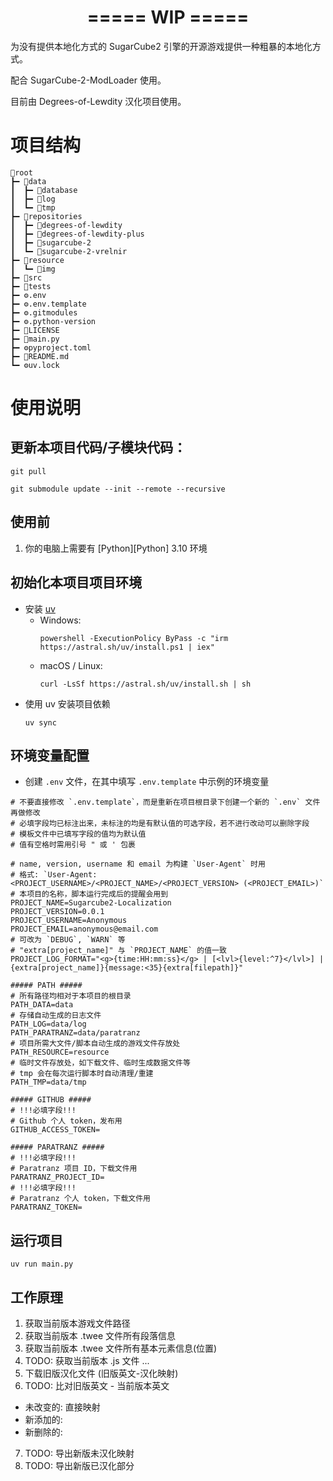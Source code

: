 # <center><b>===== WIP =====</b></center>

为没有提供本地化方式的 SugarCube2 引擎的开源游戏提供一种粗暴的本地化方式。

配合 SugarCube-2-ModLoader 使用。

目前由 Degrees-of-Lewdity 汉化项目使用。

# 项目结构
```text
📁root
┣━ 📁data
┃  ┣━ 📁database
┃  ┣━ 📁log
┃  ┗━ 📁tmp
┣━ 📁repositories
┃  ┣━ 📁degrees-of-lewdity
┃  ┣━ 📁degrees-of-lewdity-plus
┃  ┣━ 📁sugarcube-2
┃  ┗━ 📁sugarcube-2-vrelnir
┣━ 📁resource
┃  ┗━ 📁img
┣━ 📁src
┣━ 📁tests
┣━ ⚙️.env
┣━ ⚙️.env.template
┣━ ⚙️.gitmodules
┣━ ⚙️.python-version
┣━ 📄LICENSE
┣━ 🐍main.py
┣━ ⚙️pyproject.toml
┣━ 📄README.md
┗━ ⚙️uv.lock
```

# 使用说明

## 更新本项目代码/子模块代码：
```shell
git pull
```
```shell
git submodule update --init --remote --recursive
```

## 使用前
1. 你的电脑上需要有 [Python][Python] 3.10 环境

## 初始化本项目项目环境
- 安装 [uv](https://docs.astral.sh/uv/#installation)
  - Windows:
    ```shell
    powershell -ExecutionPolicy ByPass -c "irm https://astral.sh/uv/install.ps1 | iex"
    ```
  - macOS / Linux:
    ```shell
    curl -LsSf https://astral.sh/uv/install.sh | sh
    ```
- 使用 uv 安装项目依赖
  ```shell
  uv sync
  ```

## 环境变量配置
- 创建 `.env` 文件，在其中填写 `.env.template` 中示例的环境变量
```dotenv
# 不要直接修改 `.env.template`，而是重新在项目根目录下创建一个新的 `.env` 文件再做修改
# 必填字段均已标注出来，未标注的均是有默认值的可选字段，若不进行改动可以删除字段
# 模板文件中已填写字段的值均为默认值
# 值有空格时需用引号 " 或 ' 包裹

# name, version, username 和 email 为构建 `User-Agent` 时用
# 格式: `User-Agent: <PROJECT_USERNAME>/<PROJECT_NAME>/<PROJECT_VERSION> (<PROJECT_EMAIL>)`
# 本项目的名称，脚本运行完成后的提醒会用到
PROJECT_NAME=Sugarcube2-Localization
PROJECT_VERSION=0.0.1
PROJECT_USERNAME=Anonymous
PROJECT_EMAIL=anonymous@email.com
# 可改为 `DEBUG`, `WARN` 等
# "extra[project_name]" 与 `PROJECT_NAME` 的值一致
PROJECT_LOG_FORMAT="<g>{time:HH:mm:ss}</g> | [<lvl>{level:^7}</lvl>] | {extra[project_name]}{message:<35}{extra[filepath]}"

##### PATH #####
# 所有路径均相对于本项目的根目录
PATH_DATA=data
# 存储自动生成的日志文件
PATH_LOG=data/log
PATH_PARATRANZ=data/paratranz
# 项目所需大文件/脚本自动生成的游戏文件存放处
PATH_RESOURCE=resource
# 临时文件存放处，如下载文件、临时生成数据文件等
# tmp 会在每次运行脚本时自动清理/重建
PATH_TMP=data/tmp

##### GITHUB #####
# !!!必填字段!!!
# Github 个人 token，发布用
GITHUB_ACCESS_TOKEN=

##### PARATRANZ #####
# !!!必填字段!!!
# Paratranz 项目 ID，下载文件用
PARATRANZ_PROJECT_ID=
# !!!必填字段!!!
# Paratranz 个人 token，下载文件用
PARATRANZ_TOKEN=

```

## 运行项目
```shell
uv run main.py
```

## 工作原理
1. 获取当前版本游戏文件路径
2. 获取当前版本 .twee 文件所有段落信息
3. 获取当前版本 .twee 文件所有基本元素信息(位置)
4. TODO: 获取当前版本 .js 文件 ...
5. 下载旧版汉化文件 (旧版英文-汉化映射)
6. TODO: 比对旧版英文 - 当前版本英文 
  - 未改变的: 直接映射 
  - 新添加的: 
  - 新删除的: 
7. TODO: 导出新版未汉化映射
8. TODO: 导出新版已汉化部分